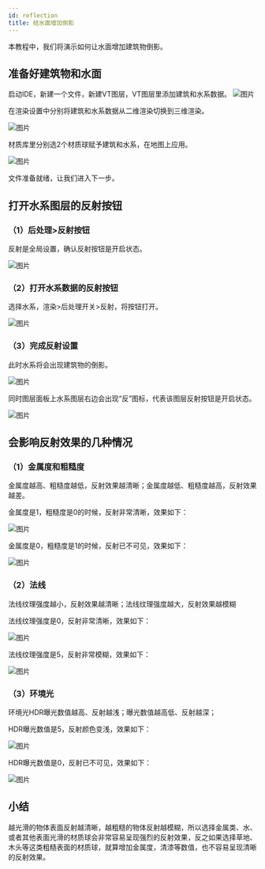```yaml
---
id: reflection
title: 给水面增加倒影
---
```

本教程中，我们将演示如何让水面增加建筑物倒影。

## 准备好建筑物和水面

启动IDE，新建一个文件，新建VT图层，VT图层里添加建筑和水系数据。
![图片](./assets/reflection/reflection-1.png)

在渲染设置中分别将建筑和水系数据从二维渲染切换到三维渲染。

![图片](./assets/reflection/reflection-2.png)

材质库里分别选2个材质球赋予建筑和水系，在地图上应用。

![图片](./assets/reflection/reflection-3.png)

文件准备就绪，让我们进入下一步。

## 打开水系图层的反射按钮

### （1）后处理>反射按钮

反射是全局设置，确认反射按钮是开启状态。

![图片](./assets/reflection/reflection-4.png)

### （2）打开水系数据的反射按钮

选择水系，渲染>后处理开关>反射，将按钮打开。

![图片](./assets/reflection/reflection-5.png)


### （3）完成反射设置
此时水系将会出现建筑物的倒影。

![图片](./assets/reflection/reflection-6.png)

同时图层面板上水系图层右边会出现“反”图标，代表该图层反射按钮是开启状态。

![图片](./assets/reflection/reflection-7.png)

## 会影响反射效果的几种情况

### （1）金属度和粗糙度

金属度越高、粗糙度越低，反射效果越清晰；金属度越低、粗糙度越高，反射效果越差。

金属度是1，粗糙度是0的时候，反射非常清晰，效果如下：

![图片](./assets/reflection/reflection-8.png)

金属度是0，粗糙度是1的时候，反射已不可见，效果如下：

![图片](./assets/reflection/reflection-9.png)

### （2）法线

法线纹理强度越小，反射效果越清晰；法线纹理强度越大，反射效果越模糊

法线纹理强度是0，反射非常清晰，效果如下：

![图片](./assets/reflection/reflection-10.png)

法线纹理强度是5，反射非常模糊，效果如下：

![图片](./assets/reflection/reflection-11.png)


### （3）环境光

环境光HDR曝光数值越高、反射越浅；曝光数值越高低、反射越深；

HDR曝光数值是5，反射颜色变浅，效果如下：

![图片](./assets/reflection/reflection-12.png)


HDR曝光数值是0，反射已不可见，效果如下：

![图片](./assets/reflection/reflection-13.png)

## 小结

越光滑的物体表面反射越清晰，越粗糙的物体反射越模糊，所以选择金属类、水、或者其他表面光滑的材质球会非常容易呈现强烈的反射效果，反之如果选择草地、木头等这类粗糙表面的材质球，就算增加金属度，清漆等数值，也不容易呈现清晰的反射效果。
